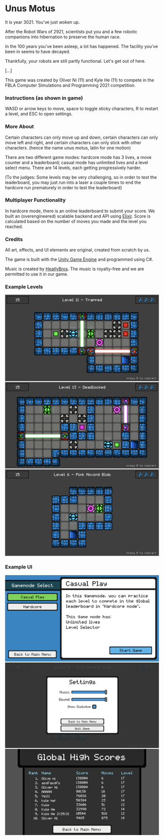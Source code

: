 # Unus Motus

It is year 3021. You've just woken up.

After the Robot Wars of 2921, scientists put you and a few robotic companions into hibernation to preserve the human race. 

In the 100 years you've been asleep, a lot has happened. The facility you've been in seems to have decayed.

Thankfully, your robots are still partly functional. Let's get out of here.

[...]



This game was created by Oliver Ni (11) and Kyle He (11) to compete in the FBLA Computer Simulations and Programming 2021 competition.

### Instructions (as shown in game)

WASD or arrow keys to move, space to toggle sticky characters, R to restart a level, and ESC to open settings. 

### More About

Certain characters can only move up and down, certain characters can only move left and right, and certain characters can only stick with other characters. (hence the name unus motus, latin for one motion)

There are two different game modes: hardcore mode has 3 lives, a move counter and a leaderboard; casual mode has unlimited lives and a level select menu. There are 14 levels, each getting progressively harder.

(To the judges: Some levels may be very challenging, so in order to test the leaderboard, you may just run into a laser a couple times to end the hardcore run prematurely in order to test the leaderboard)

### Multiplayer Functionality

In hardcore mode, there is an online leaderboard to submit your score. We built an (overengineered) scalable backend and API using [Elixir](https://elixir-lang.org/). Score is calculated based on the number of moves you made and the level you reached.

### Credits

All art, effects, and UI elements are original, created from scratch by us.

The game is built with the [Unity Game Engine](https://unity.com/) and programmed using C#.

Music is created by [HeatlyBros](https://www.youtube.com/channel/UCsLlqLIE-TqDq3lh5kU2PeA). The music is royalty-free and we are permitted to use it in our game.

### Example Levels
![](Reference_Images/Example_Level1.png)
![](Reference_Images/Example_Level2.png)
![](Reference_Images/Example_Level3.png)

### Example UI
![](Reference_Images/Example_UI1.png)
![](Reference_Images/Example_UI2.png)
![](Reference_Images/Example_UI3.png)
